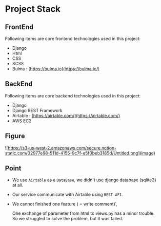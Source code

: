 # Project Stack

## FrontEnd

Following items are core frontend technologies used in this project:

- Django
- Html
- CSS
- SCSS
- Bulma : [https://bulma.io](https://bulma.io/)

## BackEnd

Following items are core backend technologies used in this project:

- Django
- Django REST Framework
- Airtable : [https://airtable.com/](https://airtable.com/)
- AWS EC2

## Figure

![https://s3-us-west-2.amazonaws.com/secure.notion-static.com/02977e68-511d-4155-9c7f-e5f0beb3185d/Untitled.png](image)

## Point

- We use `Airtable` as a `DataBase`, we didn't use django database (sqlite3) at all.
- Our service communicate with Airtable using `REST API`.
- We cannot finished one feature ( = write comment)',

    One exchange of parameter from html to views.py has a minor trouble. So we struggled to solve the problem, but it was failed.
